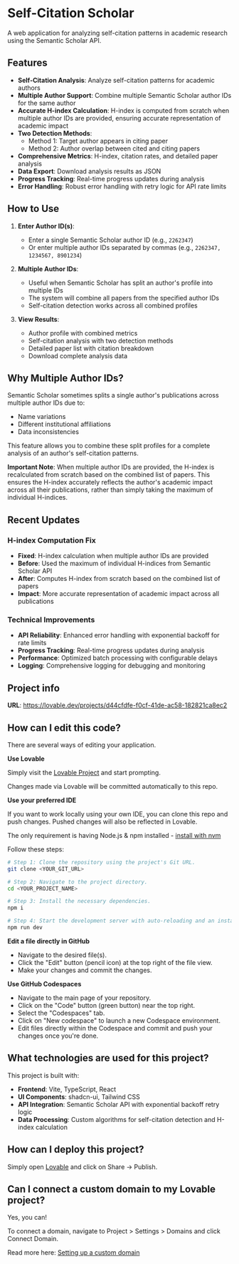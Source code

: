# Self-Citation Scholar

A web application for analyzing self-citation patterns in academic research using the Semantic Scholar API.

## Features

- **Self-Citation Analysis**: Analyze self-citation patterns for academic authors
- **Multiple Author Support**: Combine multiple Semantic Scholar author IDs for the same author
- **Accurate H-index Calculation**: H-index is computed from scratch when multiple author IDs are provided, ensuring accurate representation of academic impact
- **Two Detection Methods**: 
  - Method 1: Target author appears in citing paper
  - Method 2: Author overlap between cited and citing papers
- **Comprehensive Metrics**: H-index, citation rates, and detailed paper analysis
- **Data Export**: Download analysis results as JSON
- **Progress Tracking**: Real-time progress updates during analysis
- **Error Handling**: Robust error handling with retry logic for API rate limits

## How to Use

1. **Enter Author ID(s)**: 
   - Enter a single Semantic Scholar author ID (e.g., `2262347`)
   - Or enter multiple author IDs separated by commas (e.g., `2262347, 1234567, 8901234`)
   
2. **Multiple Author IDs**: 
   - Useful when Semantic Scholar has split an author's profile into multiple IDs
   - The system will combine all papers from the specified author IDs
   - Self-citation detection works across all combined profiles

3. **View Results**:
   - Author profile with combined metrics
   - Self-citation analysis with two detection methods
   - Detailed paper list with citation breakdown
   - Download complete analysis data

## Why Multiple Author IDs?

Semantic Scholar sometimes splits a single author's publications across multiple author IDs due to:
- Name variations
- Different institutional affiliations
- Data inconsistencies

This feature allows you to combine these split profiles for a complete analysis of an author's self-citation patterns.

**Important Note**: When multiple author IDs are provided, the H-index is recalculated from scratch based on the combined list of papers. This ensures the H-index accurately reflects the author's academic impact across all their publications, rather than simply taking the maximum of individual H-indices.

## Recent Updates

### H-index Computation Fix
- **Fixed**: H-index calculation when multiple author IDs are provided
- **Before**: Used the maximum of individual H-indices from Semantic Scholar API
- **After**: Computes H-index from scratch based on the combined list of papers
- **Impact**: More accurate representation of academic impact across all publications

### Technical Improvements
- **API Reliability**: Enhanced error handling with exponential backoff for rate limits
- **Progress Tracking**: Real-time progress updates during analysis
- **Performance**: Optimized batch processing with configurable delays
- **Logging**: Comprehensive logging for debugging and monitoring

## Project info

**URL**: https://lovable.dev/projects/d44cfdfe-f0cf-41de-ac58-182821ca8ec2

## How can I edit this code?

There are several ways of editing your application.

**Use Lovable**

Simply visit the [Lovable Project](https://lovable.dev/projects/d44cfdfe-f0cf-41de-ac58-182821ca8ec2) and start prompting.

Changes made via Lovable will be committed automatically to this repo.

**Use your preferred IDE**

If you want to work locally using your own IDE, you can clone this repo and push changes. Pushed changes will also be reflected in Lovable.

The only requirement is having Node.js & npm installed - [install with nvm](https://github.com/nvm-sh/nvm#installing-and-updating)

Follow these steps:

```sh
# Step 1: Clone the repository using the project's Git URL.
git clone <YOUR_GIT_URL>

# Step 2: Navigate to the project directory.
cd <YOUR_PROJECT_NAME>

# Step 3: Install the necessary dependencies.
npm i

# Step 4: Start the development server with auto-reloading and an instant preview.
npm run dev
```

**Edit a file directly in GitHub**

- Navigate to the desired file(s).
- Click the "Edit" button (pencil icon) at the top right of the file view.
- Make your changes and commit the changes.

**Use GitHub Codespaces**

- Navigate to the main page of your repository.
- Click on the "Code" button (green button) near the top right.
- Select the "Codespaces" tab.
- Click on "New codespace" to launch a new Codespace environment.
- Edit files directly within the Codespace and commit and push your changes once you're done.

## What technologies are used for this project?

This project is built with:

- **Frontend**: Vite, TypeScript, React
- **UI Components**: shadcn-ui, Tailwind CSS
- **API Integration**: Semantic Scholar API with exponential backoff retry logic
- **Data Processing**: Custom algorithms for self-citation detection and H-index calculation

## How can I deploy this project?

Simply open [Lovable](https://lovable.dev/projects/d44cfdfe-f0cf-41de-ac58-182821ca8ec2) and click on Share -> Publish.

## Can I connect a custom domain to my Lovable project?

Yes, you can!

To connect a domain, navigate to Project > Settings > Domains and click Connect Domain.

Read more here: [Setting up a custom domain](https://docs.lovable.dev/tips-tricks/custom-domain#step-by-step-guide)
